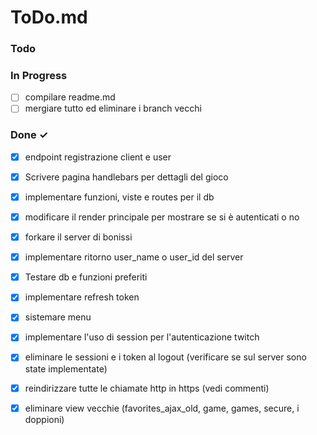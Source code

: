 # ToDo.md

### Todo

### In Progress

- [ ] compilare readme.md
- [ ] mergiare tutto ed eliminare i branch vecchi

### Done ✓
- [x] endpoint registrazione client e user
- [x] Scrivere pagina handlebars per dettagli del gioco
- [x] implementare funzioni, viste e routes per il db
- [x] modificare il render principale per mostrare se si è autenticati o no
- [x] forkare il server di bonissi
- [x] implementare ritorno user_name o user_id del server
- [x] Testare db e funzioni preferiti
- [x] implementare refresh token
- [x] sistemare menu
- [x] implementare l'uso di session per l'autenticazione twitch
- [x] eliminare le sessioni e i token al logout (verificare se sul server sono state implementate)
- [x] reindirizzare tutte le chiamate http in https (vedi commenti)
- [x] eliminare view vecchie (favorites_ajax_old, game, games, secure, i doppioni)


